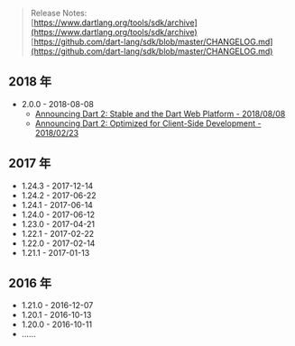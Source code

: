 > Release Notes:  
[https://www.dartlang.org/tools/sdk/archive](https://www.dartlang.org/tools/sdk/archive)  
[https://github.com/dart-lang/sdk/blob/master/CHANGELOG.md](https://github.com/dart-lang/sdk/blob/master/CHANGELOG.md)

## 2018 年

* 2.0.0 - 2018-08-08  
  - [Announcing Dart 2: Stable and the Dart Web Platform - 2018/08/08](https://medium.com/dartlang/dart-2-stable-and-the-dart-web-platform-3775d5f8eac7)  
  - [Announcing Dart 2: Optimized for Client-Side Development - 2018/02/23](https://medium.com/dartlang/announcing-dart-2-80ba01f43b6)  

## 2017 年

* 1.24.3 - 2017-12-14
* 1.24.2 - 2017-06-22
* 1.24.1 - 2017-06-14
* 1.24.0 - 2017-06-12
* 1.23.0 - 2017-04-21
* 1.22.1 - 2017-02-22
* 1.22.0 - 2017-02-14
* 1.21.1 - 2017-01-13

## 2016 年

* 1.21.0 - 2016-12-07
* 1.20.1 - 2016-10-13
* 1.20.0 - 2016-10-11
* ......